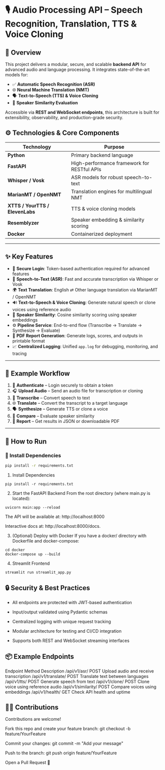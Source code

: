 # 🎙️ Audio Processing API – Speech Recognition, Translation, TTS & Voice Cloning

## 📖 Overview

This project delivers a modular, secure, and scalable **backend API** for advanced audio and language processing. It integrates state-of-the-art models for:

- ✅ **Automatic Speech Recognition (ASR)**
- 🌐 **Neural Machine Translation (NMT)**
- 🗣️ **Text-to-Speech (TTS) & Voice Cloning**
- 🔁 **Speaker Similarity Evaluation**

Accessible via **REST and WebSocket endpoints**, this architecture is built for extensibility, observability, and production-grade security.



## ⚙️ Technologies & Core Components

| Technology        | Purpose                                          |
|-------------------|--------------------------------------------------|
| **Python**        | Primary backend language                         |
| **FastAPI**       | High-performance framework for RESTful APIs      |
| **Whisper / Vosk**| ASR models for robust speech-to-text             |
| **MarianMT / OpenNMT** | Translation engines for multilingual NMT |
| **XTTS / YourTTS / ElevenLabs** | TTS & voice cloning models     |
| **Resemblyzer**   | Speaker embedding & similarity scoring           |
| **Docker**        | Containerized deployment                         |


---

## ✨ Key Features

- 🔐 **Secure Login**: Token-based authentication required for advanced features
- 🧠 **Speech-to-Text (ASR)**: Fast and accurate transcription via Whisper or Vosk
- 🌍 **Text Translation**: English ⇄ Other language translation via MarianMT / OpenNMT
- 🔊 **Text-to-Speech & Voice Cloning**: Generate natural speech or clone voices using reference audio
- 🧬 **Speaker Similarity**: Cosine similarity scoring using speaker embeddings
- ⚙️ **Pipeline Service**: End-to-end flow (Transcribe → Translate → Synthesize → Evaluate)
- 📑 **PDF Report Generation**: Generate logs, scores, and outputs in printable format
- 📈 **Centralized Logging**: Unified `app.log` for debugging, monitoring, and tracing

---

## 🧪 Example Workflow

1. 🔑 **Authenticate** – Login securely to obtain a token  
2. 🎧 **Upload Audio** – Send an audio file for transcription or cloning  
3. 📝 **Transcribe** – Convert speech to text  
4. 🌐 **Translate** – Convert the transcript to a target language  
5. 🗣️ **Synthesize** – Generate TTS or clone a voice  
6. 🔁 **Compare** – Evaluate speaker similarity  
7. 📄 **Report** – Get results in JSON or downloadable PDF

---

## 🚀 How to Run

### 🔧 Install Dependencies

```bash
pip install -r requirements.txt
```
1. Install Dependencies
```
pip install -r requirements.txt
```
2. Start the FastAPI Backend
From the root directory (where main.py is located):
```
uvicorn main:app --reload
```
The API will be available at: http://localhost:8000

Interactive docs at: http://localhost:8000/docs.

3. (Optional) Deploy with Docker
If you have a docker/ directory with Dockerfile and docker-compose:
```
cd docker
docker-compose up --build
```
4. Streamlit Frontend
```
streamlit run streamlit_app.py
```

## 🔒 Security & Best Practices

- All endpoints are protected with JWT-based authentication

- Input/output validated using Pydantic schemas

- Centralized logging with unique request tracking

- Modular architecture for testing and CI/CD integration

- Supports both REST and WebSocket streaming interfaces

## 📦 Example Endpoints

Endpoint	Method	Description
/api/v1/asr/	POST	Upload audio and receive transcription
/api/v1/translate/	POST	Translate text between languages
/api/v1/tts/	POST	Generate speech from text
/api/v1/clone/	POST	Clone voice using reference audio
/api/v1/similarity/	POST	Compare voices using embeddings
/api/v1/health/	GET	Check API health and uptime

## 👨‍💻 Contributions

Contributions are welcome!

Fork this repo and create your feature branch:
git checkout -b feature/YourFeature

Commit your changes:
git commit -m "Add your message"

Push to the branch:
git push origin feature/YourFeature

Open a Pull Request 🚀



